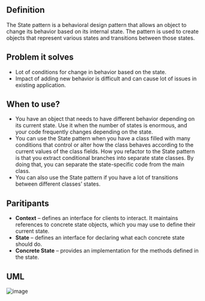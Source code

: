 ## Definition

The State pattern is a behavioral design pattern that allows an object to change its behavior based on its internal state. The pattern is used to create objects that represent various states and transitions between those states.

## Problem it solves

- Lot of conditions for change in behavior based on the state.
- Impact of adding new behavior is difficult and can cause lot of issues in existing application.

## When to use?

- You have an object that needs to have different behavior depending on its current state. Use it when the number of states is enormous, and your code frequently changes depending on the state.
- You can use the State pattern when you have a class filled with many conditions that control or alter how the class behaves according to the current values of the class fields. How you refactor to the State pattern is that you extract conditional branches into separate state classes. By doing that, you can separate the state-specific code from the main class.
- You can also use the State pattern if you have a lot of transitions between different classes’ states.

## Paritipants

- **Context** – defines an interface for clients to interact. It maintains references to concrete state objects, which you may use to define their current state.
- **State** – defines an interface for declaring what each concrete state should do.
- **Concrete State** – provides an implementation for the methods defined in the state.

## UML
![image](https://github.com/garganshul92/DesignPatterns/assets/42866822/26a44b52-94ff-42d8-8db6-dd1050c2f0d2)

